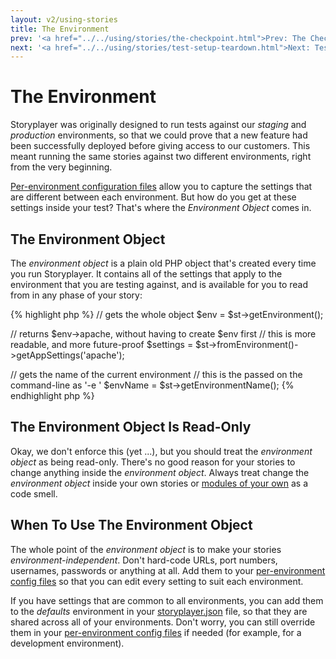 ```yaml
---
layout: v2/using-stories
title: The Environment
prev: '<a href="../../using/stories/the-checkpoint.html">Prev: The Checkpoint</a>'
next: '<a href="../../using/stories/test-setup-teardown.html">Next: Test Setup / Teardown Phases</a>'
---
```


# The Environment

Storyplayer was originally designed to run tests against our _staging_ and _production_ environments, so that we could prove that a new feature had been successfully deployed before giving access to our customers.  This meant running the same stories against two different environments, right from the very beginning.

[Per-environment configuration files](../configuration/environment-config.html) allow you to capture the settings that are different between each environment.  But how do you get at these settings inside your test?  That's where the _Environment Object_ comes in.

## The Environment Object

The _environment object_ is a plain old PHP object that's created every time you run Storyplayer.  It contains all of the settings that apply to the environment that you are testing against, and is available for you to read from in any phase of your story:

{% highlight php %}
// gets the whole object
$env = $st->getEnvironment();

// returns $env->apache, without having to create $env first
// this is more readable, and more future-proof
$settings = $st->fromEnvironment()->getAppSettings('apache');

// gets the name of the current environment
// this is the <environment> passed on the command-line as '-e <environment>'
$envName = $st->getEnvironmentName();
{% endhighlight php %}

## The Environment Object Is Read-Only

Okay, we don't enforce this (yet ...), but you should treat the _environment object_ as being read-only.  There's no good reason for your stories to change anything inside the _environment object_.  Always treat change the _environment object_ inside your own stories or [modules of your own](../modules/making-your-own/index.html) as a code smell.

## When To Use The Environment Object

The whole point of the _environment object_ is to make your stories _environment-independent_.  Don't hard-code URLs, port numbers, usernames, passwords or anything at all.  Add them to your [per-environment config files](../configuration/environment-config.html) so that you can edit every setting to suit each environment.

If you have settings that are common to all environments, you can add them to the _defaults_ environment in your [storyplayer.json](../configuration/storyplayer-json.html) file, so that they are shared across all of your environments.  Don't worry, you can still override them in your [per-environment config files](../configuration/environment-config.html) if needed (for example, for a development environment).